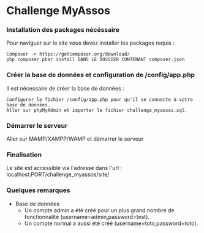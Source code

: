 # Challenge MyAssos

### Installation des packages nécéssaire

Pour naviguer sur le site vous devez installer les packages requis :

    Composer -> https://getcomposer.org/download/
    php composer.phar install DANS LE DOSSIER CONTENANT composer.json


### Créer la base de données et configuration de /config/app.php

Il est nécessaire de créer la base de données :

    Configurer le fichier /config/app.php pour qu'il se connecte à votre base de données.
    Aller sur phpMyAdmin et importer le fichier challenge_myassos.sql.
    
    

### Démarrer le serveur

Aller sur MAMP/XAMPP/WAMP et démarrer le serveur

### Finalisation

Le site est accessible via l'adresse dans l'url : localhost:PORT/challenge_myassos/site/

### Quelques remarques

* Base de données
	* Un compte admin a été créé pour un plus grand nombre de fonctionnalite (username=admin,password=test).
  * Un compte normal a aussi été créé (username=toto,password=toto).
